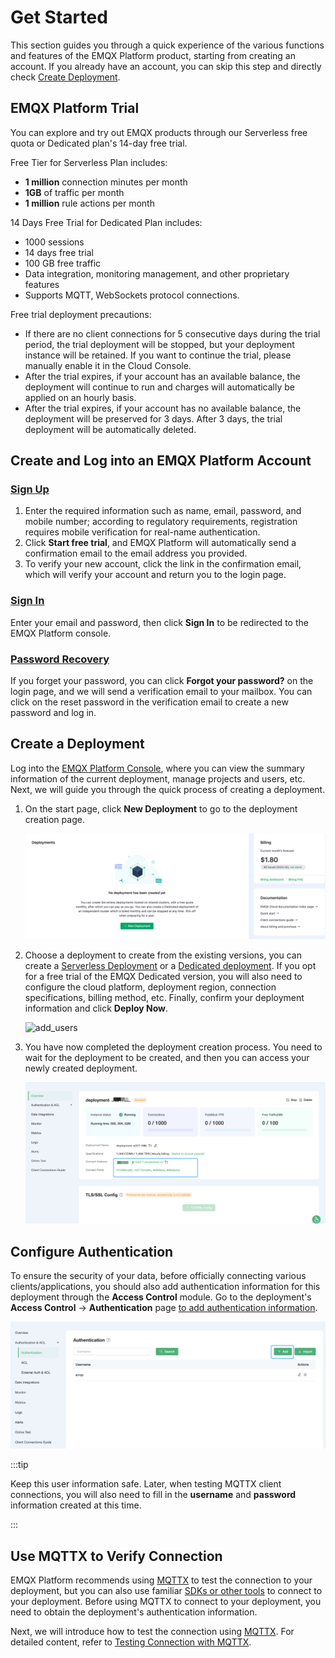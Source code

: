 # Get Started

This section guides you through a quick experience of the various functions and features of the EMQX Platform product, starting from creating an account. If you already have an account, you can skip this step and directly check [Create Deployment](../create/overview.md).

## EMQX Platform Trial

You can explore and try out EMQX products through our Serverless free quota or Dedicated plan's 14-day free trial.

Free Tier for Serverless Plan includes:

- **1 million** connection minutes per month
- **1GB** of traffic per month
- **1 million** rule actions per month

14 Days Free Trial for Dedicated Plan includes:

* 1000 sessions
* 14 days free trial
* 100 GB free traffic
* Data integration, monitoring management, and other proprietary features
* Supports MQTT, WebSockets protocol connections.

Free trial deployment precautions:

- If there are no client connections for 5 consecutive days during the trial period, the trial deployment will be stopped, but your deployment instance will be retained. If you want to continue the trial, please manually enable it in the Cloud Console.
- After the trial expires, if your account has an available balance, the deployment will continue to run and charges will automatically be applied on an hourly basis.
- After the trial expires, if your account has no available balance, the deployment will be preserved for 3 days. After 3 days, the trial deployment will be automatically deleted.

## Create and Log into an EMQX Platform Account

### [Sign Up](https://accounts.emqx.com/signup?continue=https://www.emqx.com/cn/cloud)

1. Enter the required information such as name, email, password, and mobile number; according to regulatory requirements, registration requires mobile verification for real-name authentication.
2. Click **Start free trial**, and EMQX Platform will automatically send a confirmation email to the email address you provided.
4. To verify your new account, click the link in the confirmation email, which will verify your account and return you to the login page.

### [Sign In](https://accounts.emqx.com/signin?continue=https%3A%2F%2Fcloud-intl.emqx.com%2Fconsole%2Fdeployments%2F0%3Foper%3Dnew)

Enter your email and password, then click **Sign In** to be redirected to the EMQX Platform console.

### [Password Recovery](https://accounts.emqx.com/forgot-password?continue=https%3A%2F%2Fwww.emqx.com%2Fcn%2Fcloud)

If you forget your password, you can click **Forgot your password?** on the login page, and we will send a verification email to your mailbox. You can click on the reset password in the verification email to create a new password and log in.

## Create a Deployment

Log into the [EMQX Platform Console](https://cloud.emqx.com/console/), where you can view the summary information of the current deployment, manage projects and users, etc. Next, we will guide you through the quick process of creating a deployment.

1. On the start page, click **New Deployment** to go to the deployment creation page.

   ![index](./_assets/index_overview.png)

   

2. Choose a deployment to create from the existing versions, you can create a [Serverless Deployment](../create/serverless.md) or a  [Dedicated deployment](../create/dedicated.md). If you opt for a free trial of the EMQX Dedicated version, you will also need to configure the cloud platform, deployment region, connection specifications, billing method, etc. Finally, confirm your deployment information and click **Deploy Now**.

   ![add_users](./_assets/create_free_trial.png)

3. You have now completed the deployment creation process. You need to wait for the deployment to be created, and then you can access your newly created deployment.  

   ![add_users](./_assets/overview.png)

## Configure Authentication

To ensure the security of your data, before officially connecting various clients/applications, you should also add authentication information for this deployment through the **Access Control** module. Go to the deployment's **Access Control** -> **Authentication** page [to add authentication information](../deployments/default_auth.md).

![add_users](./_assets/auth.png)

:::tip

Keep this user information safe. Later, when testing MQTTX client connections, you will also need to fill in the **username** and **password** information created at this time.

:::

## Use MQTTX to Verify Connection

EMQX Platform recommends using [MQTTX](https://mqttx.app) to test the connection to your deployment, but you can also use familiar [SDKs or other tools](../connect_to_deployments/overview.md) to connect to your deployment. Before using MQTTX to connect to your deployment, you need to obtain the deployment's authentication information.

Next, we will introduce how to test the connection using [MQTTX](https://mqttx.app/zh/). For detailed content, refer to [Testing Connection with MQTTX](../connect_to_deployments/mqttx.md).
